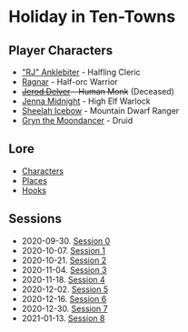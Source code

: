 # Holiday in Ten-Towns

## Player Characters
* ["RJ" Anklebiter](Player_RJ.md) - Halfling Cleric
* [Ragnar](Player_Ragnar.md) - Half-orc Warrior
* ~~[Jerod Delver](Player_Jerod.md) - Human Monk~~ (Deceased)
* [Jenna Midnight](Player_Jenna.md) - High Elf Warlock
* [Sheelah Icebow](Player_Sheelah.md) - Mountain Dwarf Ranger
* [Gryn the Moondancer](Player_Gryn.md) - Druid

## Lore
* [Characters](Characters.md)
* [Places](Places.md)
* [Hooks](Hooks.md)

## Sessions
* 2020-09-30. [Session 0](Session_0.md)
* 2020-10-07. [Session 1](Session_1.md)
* 2020-10-21. [Session 2](Session_2.md)
* 2020-11-04. [Session 3](Session_3.md)
* 2020-11-18. [Session 4](Session_4.md)
* 2020-12-02. [Session 5](Session_5.md)
* 2020-12-16. [Session 6](Session_6.md)
* 2020-12-30. [Session 7](Session_7.md)
* 2021-01-13. [Session 8](Session_8.md)


<!--stackedit_data:
eyJoaXN0b3J5IjpbLTQzMzI1MzU3MSwtMTM5MTY3ODQ3OCwtOD
kzNDE4NTY5LC02NjA2NzUwMTIsLTEyNTc1NjQzMjgsLTU5Mzk3
MDk4MywtMTI1NzU2NDMyOCwxNDI0NDgxNTIxLC0xMDQzNzM0ND
csLTIyMjYzNjM4NywtOTUxMTIxNzYxLC0xMDU1MjAzMTY4LC0z
MDc5MTAyNjgsMjExNjEyMzM4MiwtMTIyODMxMDA4MV19
-->